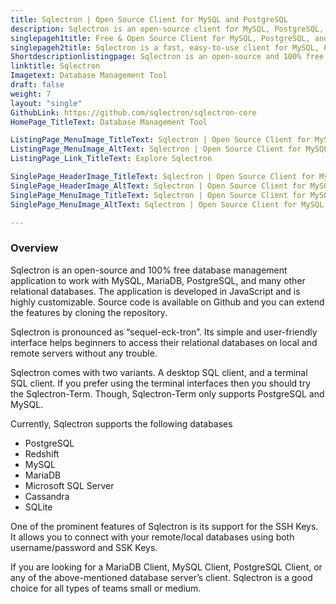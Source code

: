 ```yaml
---
title: Sqlectron | Open Source Client for MySQL and PostgreSQL
description: Sqlectron is an open-source client for MySQL, PostgreSQL, and many other relational databases. Simple and lightweight desktop SQL client with a beautiful interface.
singlepageh1title: Free & Open Source Client for MySQL, PostgreSQL, and more
singlepageh2title: Sqlectron is a fast, easy-to-use client for MySQL, PostgreSQL, and many other relational databases. It has a simple, easy to use, and beautiful interface.
Shortdescriptionlistingpage: Sqlectron is an open-source and 100% free database management application to work with MySQL, MariaDB, PostgreSQL, and many other relational databases.
linktitle: Sqlectron
Imagetext: Database Management Tool
draft: false
weight: 7
layout: "single"
GithubLink: https://github.com/sqlectron/sqlectron-core
HomePage_TitleText: Database Management Tool

ListingPage_MenuImage_TitleText: Sqlectron | Open Source Client for MySQL and PostgreSQL
ListingPage_MenuImage_AltText: Sqlectron | Open Source Client for MySQL and PostgreSQL
ListingPage_Link_TitleText: Explore Sqlectron

SinglePage_HeaderImage_TitleText: Sqlectron | Open Source Client for MySQL and PostgreSQL
SinglePage_HeaderImage_AltText: Sqlectron | Open Source Client for MySQL and PostgreSQL
SinglePage_MenuImage_TitleText: Sqlectron | Open Source Client for MySQL and PostgreSQL
SinglePage_MenuImage_AltText: Sqlectron | Open Source Client for MySQL and PostgreSQL

---
```

### **Overview**

Sqlectron is an open-source and 100% free database management application to work with MySQL, MariaDB, PostgreSQL, and many other relational databases. The application is developed in JavaScript and is highly customizable. Source code is available on Github and you can extend the features by cloning the repository.

Sqlectron is pronounced as “sequel-eck-tron”. Its simple and user-friendly interface helps beginners to access their relational databases on local and remote servers without any trouble.

Sqlectron comes with two variants. A desktop SQL client, and a terminal SQL client. If you prefer using the terminal interfaces then you should try the Sqlectron-Term. Though, Sqlectron-Term only supports PostgreSQL and MySQL.

Currently, Sqlectron supports the following databases

- PostgreSQL
- Redshift
- MySQL
- MariaDB
- Microsoft SQL Server
- Cassandra
- SQLite
 
One of the prominent features of Sqlectron is its support for the SSH Keys. It allows you to connect with your remote/local databases using both username/password and SSK Keys.

If you are looking for a MariaDB Client, MySQL Client, PostgreSQL Client, or any of the above-mentioned database server’s client. Sqlectron is a good choice for all types of teams small or medium.
